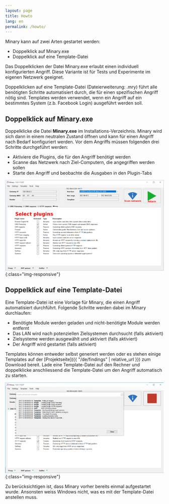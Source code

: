 ```yaml
---
layout: page
title: Howto
lang: en
permalink: /howto/
---
```


Minary kann auf zwei Arten gestartet werden:
  - Doppelklick auf Minary.exe
  - Doppelklick auf eine Template-Datei

Das Doppelklicken der Datei Minary.exe erlaubt einen individuell konfigurierten Angriff. Diese Variante ist für Tests und Experimente im eigenen Netzwerk geeignet.  

Doppelklicken auf eine Template-Datei (Dateierweiterung: .mry) führt alle benötigten Schritte automatisiert durch, die für einen spezifischen Angriff nötig sind. Templates werden verwendet, wenn ein Angriff auf ein bestimmtes System (z.b. Facebook Login) ausgeführt werden soll.

  
## Doppelklick auf Minary.exe

Doppelklicke die Datei **Minary.exe** im Installations-Verzeichnis. Minary wird sich dann in einem neutralen Zustand öffnen und kann für einen Angriff nach Bedarf konfiguriert werden. Vor dem Angriffs müssen folgenden drei Schritte durchgeführt werden:
  * Aktiviere die Plugins, die für den Angriff benötigt werden
  * Scanne das Netzwerk nach Ziel-Computern, die angegriffen werden sollen
  * Starte den Angriff und beobachte die Ausgaben in den Plugin-Tabs  

![Minary in neutralem Zustand](/assets/minary/default_screen.png){:class="img-responsive"}
    
  
## Doppelklick auf eine Template-Datei
Eine Template-Datei ist eine Vorlage für Minary, die einen Angriff automatisiert durchführt. Folgende Schritte werden dabei im Minary durchlaufen: 
  - Benötigte Module werden geladen und nicht-benötigte Module werden entfernt
  - Das LAN wird nach potenziellen Zielsystemen durchsucht (falls aktiviert)
  - Zielsysteme werden ausgewählt und aktiviert (falls aktiviert)
  - Der Angriff wird gestartet (falls aktiviert)

Templates können entweder selbst generiert werden oder es stehen einige Templates auf der [Projektseite]({{ "/de/findings" | relative_url }}) zum Download bereit. Lade eine Template-Datei auf den Rechner und doppelklicke anschliessend die Template-Datei um den Angriff automatisch zu starten.


![Minary gestartet durch ein Template](/assets/minary/loading_template.png){:class="img-responsive"}

Zu berücksichtigen ist, dass Minary vorher bereits einmal aufgestartet wurde. Ansonsten weiss Windows nicht, was es mit der Template-Datei anstellen muss.
